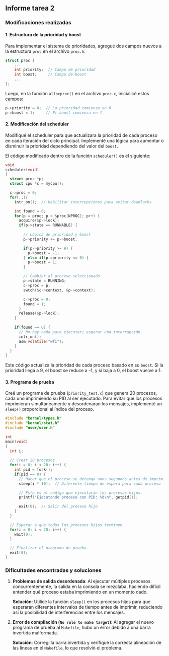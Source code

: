 ## Informe tarea 2

### Modificaciones realizadas

#### 1. **Estructura de la prioridad y boost**

Para implementar el sistema de prioridades, agregué dos campos nuevos a la estructura `proc` en el archivo `proc.h`:

```c
struct proc {
    ...
    int priority;  // Campo de prioridad
    int boost;     // Campo de boost
    ...
};
```

Luego, en la función `allocproc()` en el archivo `proc.c`, inicialicé estos campos:

```c
p->priority = 0;  // La prioridad comienza en 0
p->boost = 1;     // El boost comienza en 1
```

#### 2. **Modificación del scheduler**

Modifiqué el scheduler para que actualizara la prioridad de cada proceso en cada iteración del ciclo principal. Implementé una lógica para aumentar o disminuir la prioridad dependiendo del valor del `boost`.

El código modificado dentro de la función `scheduler()` es el siguiente:

```c
void
scheduler(void)
{
  struct proc *p;
  struct cpu *c = mycpu();

  c->proc = 0;
  for(;;){
    intr_on();  // Habilitar interrupciones para evitar deadlocks

    int found = 0;
    for(p = proc; p < &proc[NPROC]; p++) {
      acquire(&p->lock);
      if(p->state == RUNNABLE) {
        
        // Lógica de prioridad y boost
        p->priority += p->boost;

        if(p->priority >= 9) {
          p->boost = -1;
        } else if(p->priority <= 0) {
          p->boost = 1;
        }

        // Cambiar al proceso seleccionado
        p->state = RUNNING;
        c->proc = p;
        swtch(&c->context, &p->context);

        c->proc = 0;
        found = 1;
      }
      release(&p->lock);
    }
    
    if(found == 0) {
      // No hay nada para ejecutar; esperar una interrupción.
      intr_on();
      asm volatile("wfi");
    }
  }
}
```

Este código actualiza la prioridad de cada proceso basado en su `boost`. Si la prioridad llega a 9, el boost se reduce a -1, y si baja a 0, el boost vuelve a 1.

#### 3. **Programa de prueba**

Creé un programa de prueba (`priority_test.c`) que genera 20 procesos, cada uno imprimiendo su PID al ser ejecutado. Para evitar que los procesos imprimieran simultáneamente y desordenaran los mensajes, implementé un `sleep()` proporcional al índice del proceso.

```c
#include "kernel/types.h"
#include "kernel/stat.h"
#include "user/user.h"

int
main(void)
{
  int i;
  
  // Crear 20 procesos
  for(i = 0; i < 20; i++) {
    int pid = fork();
    if(pid == 0) {
      // Hacer que el proceso se detenga unos segundos antes de imprimir
      sleep(i * 10);  // Diferente tiempo de espera para cada proceso

      // Este es el código que ejecutarán los procesos hijos.
      printf("Ejecutando proceso con PID: %d\n", getpid());

      exit(0);  // Salir del proceso hijo
    }
  }

  // Esperar a que todos los procesos hijos terminen
  for(i = 0; i < 20; i++) {
    wait(0);
  }

  // Finalizar el programa de prueba
  exit(0);
}
```

### Dificultades encontradas y soluciones

1. **Problemas de salida desordenada**: 
   Al ejecutar múltiples procesos concurrentemente, la salida en la consola se mezclaba, haciendo difícil entender qué proceso estaba imprimiendo en un momento dado.
   
   **Solución**: Utilicé la función `sleep()` en los procesos hijos para que esperaran diferentes intervalos de tiempo antes de imprimir, reduciendo así la posibilidad de interferencias entre los mensajes.

2. **Error de compilación (`No rule to make target`)**: 
   Al agregar el nuevo programa de prueba al `Makefile`, hubo un error debido a una barra invertida malformada.
   
   **Solución**: Corregí la barra invertida y verifiqué la correcta alineación de las líneas en el `Makefile`, lo que resolvió el problema.